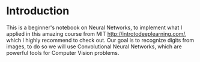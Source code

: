 # Introduction

This is a beginner's notebook on Neural Networks, to implement what I applied in this amazing course from MIT http://introtodeeplearning.com/, which I highly recommend to check out. Our goal is to recognize digits from images, to do so we will use Convolutional Neural Networks, which are powerful tools for Computer Vision problems.
